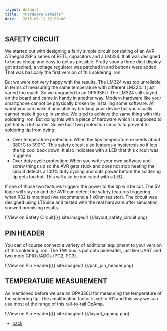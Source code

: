 ```yaml
---
layout: default
title:  "Hardware Details"
date:   2015-07-11 12:00:00
---
```


## SAFETY CIRCUIT

We started out with designing a fairly simple circuit consisting of an AVR ATmega328P a series of FETs, capacitors and a LM324.
It all was designed to be as cheap and easy to get as possible.
Pretty soon a three digit display got attached, a voltage regulator was patched in and buttons were added.
That was basically the first version of this soldering iron.

But we were not very happy with the results.
The LM324 was too unreliable in terms of measuring the same temperature with different LM324.
It just varied too much.
So we upgraded to an OPA336U.
The LM324 still stayed on the board and came in handy in another way.
Modern hardware like your smartphone cannot be physically broken by installing some software.
At worst you can make it unusable by bricking your device but you usually cannot make it go up in smoke.
We tried to achieve the same thing with this soldering Iron.
But doing this with a piece of hardware which is supposed to get hot is a lot harder.
So we built two protection circuits to prevent to soldering tip from dying.

- Over temperature protection: When the tips temperature exceeds about 380&deg;C to 390&deg;C. This safety circuit also features a hysteresis so it lets the tip cool back down. It also indicates with a LED that this circuit was triggered.
- Over duty cycle protection: When you write your own software and screw things up so the AVR gets stuck and does not stop heating the circuit detects a 100% duty cycling and cuts power before the soldering tip gets too hot. This will also be indicated with a LED.

If one of those two features triggers the power to the tip will be cut.
The 5V logic will stay on and the AVR can detect the safety features triggering when R32 is mounted (we recommend a 1 kOhm resistor).
The circuit was designed using LTSpice and tested with the real hardware after simulation showed promising results.

![View on Safety Circuit]({{ site.imageurl }}/layout_safety_circuit.png)

## PIN HEADER

You can of course connect a variety of additional equipment to your version of this soldering iron.
The TWI bus is put onto pinheader, just like UART and two more GPIOs/ADCs (PC2, PC3).

![View on Pin Header]({{ site.imageurl }}/pcb_pin_header.png)

## TEMPERATURE MEASUREMENT

As mentioned before we use an OPA336U for measuring the temperature of the soldering tip.
The amplification factor is set to 511 and this way we can use most of the range of this rail-to-rail OpAmp.

![View on Pin Header]({{ site.imageurl }}/layout_opamp.png)


- [back][frontpage]


[frontpage]: 2015-07-06-Frontpage.markdown
